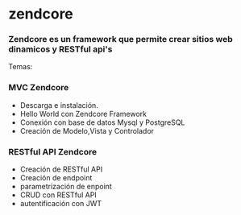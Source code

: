 # zendcore

### Zendcore es un framework que permite crear sitios web dinamicos y RESTful api's

Temas:
### MVC Zendcore 
* Descarga e instalación.
* Hello World con Zendcore Framework
* Conexión con base de datos Mysql y PostgreSQL
* Creación de Modelo,Vista y Controlador
### RESTful API Zendcore 
* Creación de RESTful API
* Creación de endpoint
* parametrización de enpoint
* CRUD con RESTful API
* autentificación con JWT 
